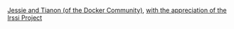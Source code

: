 [Jessie and Tianon (of the Docker Community)](%%GITHUB-REPO%%), [with the appreciation of the Irssi Project](https://twitter.com/GeertHauwaerts/status/559131523145035776)
